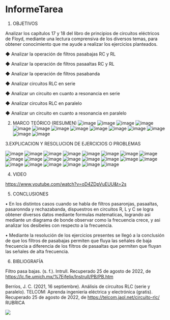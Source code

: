 # InformeTarea


1. OBJETIVOS

Analizar los capítulos 17 y 18 del libro de principios de circuitos eléctricos de Floyd, mediante una lectura comprensiva de los diversos temas, para obtener conocimiento que me ayude a realizar los ejercicios planteados.

◆ Analizar la operación de filtros pasabajas RC y RL 

◆ Analizar la operación de filtros pasaaltas RC y RL 

◆ Analizar la operación de filtros pasabanda

◆ Analizar circuitos RLC en serie 

◆ Analizar un circuito en cuanto a resonancia en serie

◆ Analizar circuitos RLC en paralelo 

◆ Analizar un circuito en cuanto a resonancia en paralelo

2. MARCO TEÓRICO (RESUMEN)
![image](https://user-images.githubusercontent.com/105679480/187342619-80961210-1733-441f-b058-e02e17f29c33.png)
![image](https://user-images.githubusercontent.com/105679480/187342663-835dc5ab-2625-4e5d-aeb4-2cc4b44f24ed.png)
![image](https://user-images.githubusercontent.com/105679480/187342745-999be9da-9e8e-459b-9987-33f032f76fb7.png)
![image](https://user-images.githubusercontent.com/105679480/187342803-67dd8db2-862d-4df5-adf7-710fd299b389.png)
![image](https://user-images.githubusercontent.com/105679480/187342834-c3b57c39-1ea2-4588-8cf4-befce9f3d5c5.png)
![image](https://user-images.githubusercontent.com/105679480/187342886-dceaf66e-4622-41f6-a036-a23dcf6c5772.png)
![image](https://user-images.githubusercontent.com/105679480/187342926-4800e4c9-b8f3-4c27-9ce9-736b779d278e.png)
![image](https://user-images.githubusercontent.com/105679480/187342973-c1a23c00-2d31-4494-9dd6-24c8f661eba0.png)
![image](https://user-images.githubusercontent.com/105679480/187343005-27f07376-dafc-4d4b-8162-4ba155c686f8.png)
![image](https://user-images.githubusercontent.com/105679480/187343035-27394893-bd11-462d-9059-525eef051c66.png)
![image](https://user-images.githubusercontent.com/105679480/187343062-71549e6e-4db9-42f0-a8e9-448a8830d1f2.png)
![image](https://user-images.githubusercontent.com/105679480/187343095-f0992fb5-244d-4677-bebb-af5b3a04c16d.png)
![image](https://user-images.githubusercontent.com/105679480/187343127-aaa943d2-fd4b-4aae-a8c3-695469e2b795.png)
![image](https://user-images.githubusercontent.com/105679480/187343145-b0a10666-a95f-48b0-b143-9c786d76b52e.png)


3.EXPLICACION Y RESOLUCION DE EJERCICIOS O PROBLEMAS


![image](https://user-images.githubusercontent.com/105679480/187346946-10917612-68bd-4cea-801e-020ce41a67ac.png)
![image](https://user-images.githubusercontent.com/105679480/187346971-fd0d703a-9691-4b92-b460-5abeee3bd348.png)
![image](https://user-images.githubusercontent.com/105679480/187346994-e4211c29-03a1-4a68-b447-237ba8aae7e2.png)
![image](https://user-images.githubusercontent.com/105679480/187347030-f57fa803-d90f-4ff9-ab9e-b52f125aadc0.png)
![image](https://user-images.githubusercontent.com/105679480/187347055-ad45826c-8d0e-4164-837b-3e28eeb0198d.png)
![image](https://user-images.githubusercontent.com/105679480/187347084-4565d45d-94e9-4a24-bfb7-2296f06bc944.png)
![image](https://user-images.githubusercontent.com/105679480/187347127-b5265591-d355-476e-8782-69e54fa85cf8.png)
![image](https://user-images.githubusercontent.com/105679480/187347166-30762f92-551f-4028-a771-baed8ced1bd6.png)
![image](https://user-images.githubusercontent.com/105679480/187347186-55c95392-903f-49a0-b02a-557d134b2c62.png)
![image](https://user-images.githubusercontent.com/105679480/187347240-0709fb97-dd2e-48bf-a63d-86a1f07dbc43.png)
![image](https://user-images.githubusercontent.com/105679480/187343206-0abb1fa9-d3fb-4068-836a-f11b6d304c3b.png)
![image](https://user-images.githubusercontent.com/105679480/187343270-df0e57fa-6bb3-40f7-81e0-c9e51fe93352.png)
![image](https://user-images.githubusercontent.com/105679480/187343313-9a9c1240-fbd0-4696-bd5d-d5b27cef556b.png)
![image](https://user-images.githubusercontent.com/105679480/187343344-9e9afa8d-24f2-4b10-ad7f-2d45ab06a8f2.png)
![image](https://user-images.githubusercontent.com/105679480/187343403-6a2fa5b2-9f03-4e26-a7de-4ba8f95d7760.png)
![image](https://user-images.githubusercontent.com/105679480/187343449-09d00b1c-d768-44df-99f4-951fb81ec509.png)
![image](https://user-images.githubusercontent.com/105679480/187343524-81f1f5aa-244b-46ef-80c9-c136ec3cf034.png)
![image](https://user-images.githubusercontent.com/105679480/187343575-7f419cd8-3b3b-4a6e-91d5-6e84ef1b0149.png)
![image](https://user-images.githubusercontent.com/105679480/187343676-3f841162-5d5f-4638-91e8-35395dc5fa14.png)
![image](https://user-images.githubusercontent.com/105679480/187343715-cfcf2c2f-3c85-45bc-aedb-da7ad777ea8b.png)
![image](https://user-images.githubusercontent.com/105679480/187343741-02479561-0499-4e0b-bb56-64f7aaf43775.png)
![image](https://user-images.githubusercontent.com/105679480/187343779-a3c967d0-a7c4-4456-be19-bd602b231678.png)



4. VIDEO

https://www.youtube.com/watch?v=oD4ZDpVuEUU&t=2s

5. CONCLUSIONES

•	En los distintos casos cuando se habla de filtros pasaronjas, pasaaltas, pasaronnda y rechazabanda, dispuestros en circuitos R, L y C se logra obtener diversos datos mediante formulas matematicas, logrando asi mediante un diagrama de bonde observar como la frecuencia crece, y asi analizar los desibeles con respecto a la frecuencia.


•	Mediante la resolución de los ejercicios presentes se llegó a la conclusión de que los filtros de pasabajas permiten que fluya las señales de baja frecuencia a diferencia de los filtros de pasaaltas que permiten que fluyan las señales de alta frecuencia.

6. BIBLIOGRAFÍA

Filtro pasa bajas. (s. f.). Intrull. Recuperado 25 de agosto de 2022, de https://lc.fie.umich.mx/%7Ejfelix/InstruII/PB/PB.htm

Berríos, J. C. (2021, 16 septiembre). Análisis de circuitos RLC (serie y paralelo). TELCOM: Aprenda ingeniería eléctrica y electrónica (gratis). Recuperado 25 de agosto de 2022, de https://telcom.jaol.net/circuito-rlc/
RUBRICA

![](https://github.com/doalulema/InformeTarea/blob/main/Tarea.png)
